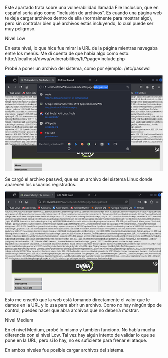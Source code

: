 Este apartado trata sobre una vulnerabilidad llamada File Inclusion, que en español sería algo como “inclusión de archivos”. Es cuando una página web te deja cargar archivos dentro de ella (normalmente para mostrar algo), pero sin controlar bien qué archivos estás incluyendo, lo cual puede ser muy peligroso.

Nivel Low

En este nivel, lo que hice fue mirar la URL de la página mientras navegaba entre los menús. Me di cuenta de que había algo como esto: http://localhost/dvwa/vulnerabilities/fi/?page=include.php

Probé a poner un archivo del sistema, como por ejemplo: /etc/passwd

![captura](../images/Captura9.png)

Se cargó el archivo passwd, que es un archivo del sistema Linux donde aparecen los usuarios registrados.

![captura](../images/Captura10.png)

Esto me enseñó que la web está tomando directamente el valor que le damos en la URL y lo usa para abrir un archivo. Como no hay ningún tipo de control, puedes hacer que abra archivos que no debería mostrar.

Nivel Medium

En el nivel Medium, probé lo mismo y también funcionó. No había mucha diferencia con el nivel Low. Tal vez hay algún intento de validar lo que se pone en la URL, pero si lo hay, no es suficiente para frenar el ataque.

En ambos niveles fue posible cargar archivos del sistema.
